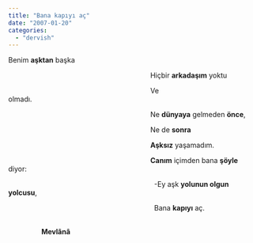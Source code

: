 ```yaml
---
title: "Bana kapıyı aç"
date: "2007-01-20"
categories: 
  - "dervish"
---
```


Benim **aşktan** başka

                                                                         Hiçbir **arkadaşım** yoktu      

                                                                         Ve olmadı.                                                  

                                                                         Ne **dünyaya** gelmeden **önce**,

                                                                         Ne de **sonra**

                                                                         **Aşksız** yaşamadım.

                                                                         **Canım** içimden bana **şöyle** diyor:

                                                                           -Ey aşk **yolunun olgun yolcusu**,

                                                                           Bana **kapıyı** aç.

                                                                                                                                                 **Mevlânâ**
